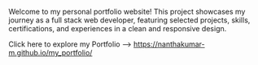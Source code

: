  Welcome to my personal portfolio website! This project showcases my journey as a full stack web developer, featuring selected projects, skills, certifications, and experiences in a clean and responsive design.

Click here to explore my Portfolio --> https://nanthakumar-m.github.io/my_portfolio/
